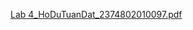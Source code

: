 [Lab 4_HoDuTuanDat_2374802010097.pdf](https://github.com/user-attachments/files/20966018/Lab.4_HoDuTuanDat_2374802010097.pdf)
